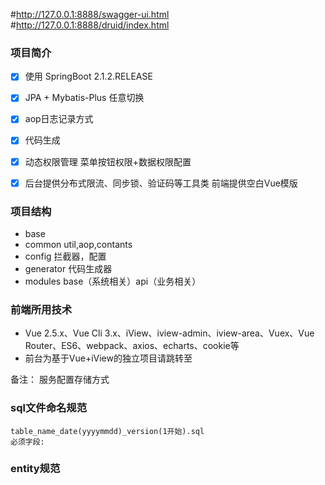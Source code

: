 
#http://127.0.0.1:8888/swagger-ui.html
#http://127.0.0.1:8888/druid/index.html


### 项目简介 
- [x] 使用 SpringBoot 2.1.2.RELEASE
- [x] JPA + Mybatis-Plus 任意切换
- [x] aop日志记录方式
- [x] 代码生成 
- [x] 动态权限管理 菜单按钮权限+数据权限配置
- [x] 后台提供分布式限流、同步锁、验证码等工具类 前端提供空白Vue模版


### 项目结构 
- base 
- common util,aop,contants
- config 拦截器，配置
- generator 代码生成器
- modules	base（系统相关）api（业务相关）



### 前端所用技术
- Vue 2.5.x、Vue Cli 3.x、iView、iview-admin、iview-area、Vuex、Vue Router、ES6、webpack、axios、echarts、cookie等
- 前台为基于Vue+iView的独立项目请跳转至


备注：
	服务配置存储方式
	
### sql文件命名规范
	table_name_date(yyyymmdd)_version(1开始).sql
	必须字段:
### entity规范



	
	